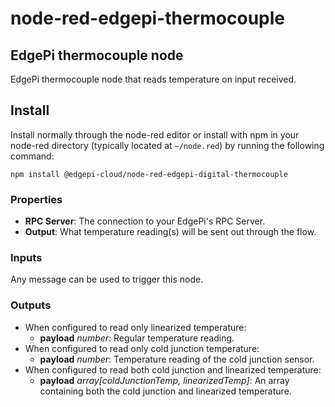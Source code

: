 # node-red-edgepi-thermocouple

## EdgePi thermocouple node

EdgePi thermocouple node that reads temperature on input received.

## Install

Install normally through the node-red editor or install with npm in your node-red directory
(typically located at `~/node.red`) by running the following command:

```
npm install @edgepi-cloud/node-red-edgepi-digital-thermocouple
```

### Properties

- **RPC Server**: The connection to your EdgePi's RPC Server.
- **Output**: What temperature reading(s) will be sent out through the flow.

### Inputs

Any message can be used to trigger this node.

### Outputs

- When configured to read only linearized temperature:
  - **payload** _number_: Regular temperature reading.
- When configured to read only cold junction temperature:
  - **payload** _number_: Temperature reading of the cold junction sensor.
- When configured to read both cold junction and linearized temperature:
  - **payload** _array[coldJunctionTemp, linearizedTemp]_: An array containing both the cold junction and linearized temperature.
